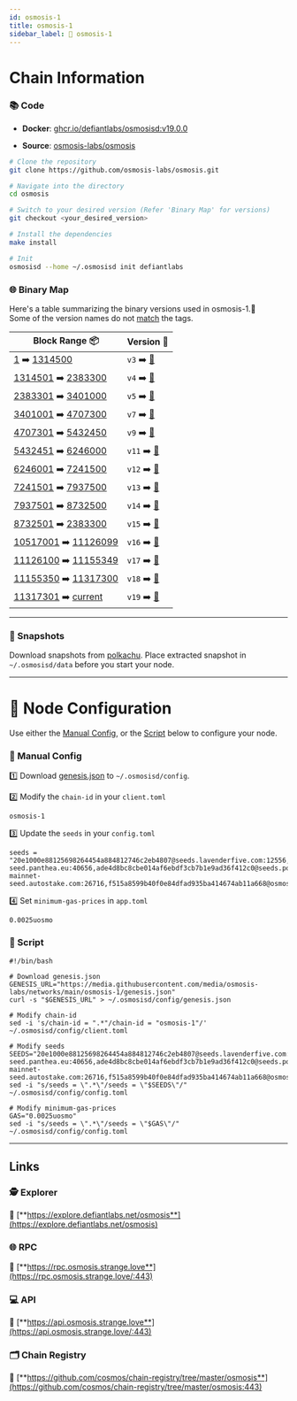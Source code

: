 ```yaml
---
id: osmosis-1
title: osmosis-1
sidebar_label: 🔗 osmosis-1
---
```


# Chain Information

### 📚 Code

- **Docker**: [ghcr.io/defiantlabs/osmosisd:v19.0.0](https://github.com/DefiantLabs/externalPackages/pkgs/container/osmosisd/125057065?tag=v19.0.0)

- **Source**: [osmosis-labs/osmosis](https://github.com/osmosis-labs/osmosis)

```bash
# Clone the repository
git clone https://github.com/osmosis-labs/osmosis.git

# Navigate into the directory
cd osmosis

# Switch to your desired version (Refer 'Binary Map' for versions)
git checkout <your_desired_version>

# Install the dependencies
make install

# Init
osmosisd --home ~/.osmosisd init defiantlabs

```

### 🌐 Binary Map

Here's a table summarizing the binary versions used in osmosis-1.🚀  
Some of the version names do not [match](https://github.com/cosmos/chain-registry/blob/master/osmosis/chain.json#L66-L130) the tags.

| Block Range 📦                                                                                                             | Version 📔                                                                  |
| -------------------------------------------------------------------------------------------------------------------------- | --------------------------------------------------------------------------- |
| [1](https://www.mintscan.io/osmosis/blocks/1) ➡️ [1314500](https://www.mintscan.io/osmosis/blocks/1)                       | `v3` ➡️ [🔗](https://github.com/osmosis-labs/osmosis/releases/tag/v3.1.0)   |
| [1314501](https://www.mintscan.io/osmosis/blocks/1314501) ➡️ [2383300](https://www.mintscan.io/osmosis/blocks/2383300)     | `v4` ➡️ [🔗](https://github.com/osmosis-labs/osmosis/releases/tag/v4.2.0)   |
| [2383301](https://www.mintscan.io/osmosis/blocks/2383301) ➡️ [3401000](https://www.mintscan.io/osmosis/blocks/3401000)     | `v5` ➡️ [🔗](https://github.com/osmosis-labs/osmosis/releases/tag/v6.4.1)   |
| [3401001](https://www.mintscan.io/osmosis/blocks/3401001) ➡️ [4707300](https://www.mintscan.io/osmosis/blocks/4707300)     | `v7` ➡️ [🔗](https://github.com/osmosis-labs/osmosis/releases/tag/v8.0.0)   |
| [4707301](https://www.mintscan.io/osmosis/blocks/4707301) ➡️ [5432450](https://www.mintscan.io/osmosis/blocks/5432450)     | `v9` ➡️ [🔗](https://github.com/osmosis-labs/osmosis/releases/tag/v10.0.1)  |
| [5432451](https://www.mintscan.io/osmosis/blocks/5432451) ➡️ [6246000](https://www.mintscan.io/osmosis/blocks/6246000)     | `v11` ➡️ [🔗](https://github.com/osmosis-labs/osmosis/releases/tag/v11.0.0) |
| [6246001](https://www.mintscan.io/osmosis/blocks/6246001) ➡️ [7241500](https://www.mintscan.io/osmosis/blocks/7241500)     | `v12` ➡️ [🔗](https://github.com/osmosis-labs/osmosis/releases/tag/v12.3.0) |
| [7241501](https://www.mintscan.io/osmosis/blocks/7241501) ➡️ [7937500](https://www.mintscan.io/osmosis/blocks/7937500)     | `v13` ➡️ [🔗](https://github.com/osmosis-labs/osmosis/releases/tag/v13.1.0) |
| [7937501](https://www.mintscan.io/osmosis/blocks/7937501) ➡️ [8732500](https://www.mintscan.io/osmosis/blocks/8732500)     | `v14` ➡️ [🔗](https://github.com/osmosis-labs/osmosis/releases/tag/v14.0.0) |
| [8732501](https://www.mintscan.io/osmosis/blocks/8732501) ➡️ [2383300](https://www.mintscan.io/osmosis/blocks/10517000)    | `v15` ➡️ [🔗](https://github.com/osmosis-labs/osmosis/releases/tag/v15.2.0) |
| [10517001](https://www.mintscan.io/osmosis/blocks/10517001) ➡️ [11126099](https://www.mintscan.io/osmosis/blocks/11126099) | `v16` ➡️ [🔗](https://github.com/osmosis-labs/osmosis/releases/tag/v16.1.0) |
| [11126100](https://www.mintscan.io/osmosis/blocks/11126100) ➡️ [11155349](https://www.mintscan.io/osmosis/blocks/11155349) | `v17` ➡️ [🔗](https://github.com/osmosis-labs/osmosis/releases/tag/v17.0.0) |
| [11155350](https://www.mintscan.io/osmosis/blocks/11155350) ➡️ [11317300](https://www.mintscan.io/osmosis/blocks/11317300)   | `v18` ➡️ [🔗](https://github.com/osmosis-labs/osmosis/releases/tag/v18.0.0) |
| [11317301](https://www.mintscan.io/osmosis/blocks/11317301) ➡️ [current](https://www.mintscan.io/osmosis/blocks/current)   | `v19` ➡️ [🔗](https://github.com/osmosis-labs/osmosis/releases/tag/v19.0.0) |

---

### 💾 Snapshots

Download snapshots from [polkachu](https://www.polkachu.com/tendermint_snapshots/osmosis). Place extracted snapshot in `~/.osmosisd/data` before you start your node.

---

# 🚀 Node Configuration

Use either the [Manual Config](#-manual-config), or the [Script](#-script) below to configure your node.

### 📂 Manual Config

1️⃣ Download [genesis.json](https://media.githubusercontent.com/media/osmosis-labs/networks/main/osmosis-1/genesis.json) to `~/.osmosisd/config`.

2️⃣ Modify the `chain-id` in your `client.toml`

```text
osmosis-1
```

3️⃣ Update the `seeds` in your `config.toml`

```text
seeds = "20e1000e88125698264454a884812746c2eb4807@seeds.lavenderfive.com:12556,3cc024d1c760c9cd96e6413abaf3b36a8bdca58e@seeds.goldenratiostaking.net:1630,4dac1272a42e6b9e3ae3766304e12f1cb09ecbf0@osmosis-seed.panthea.eu:40656,ade4d8bc8cbe014af6ebdf3cb7b1e9ad36f412c0@seeds.polkachu.com:12556,ebc272824924ea1a27ea3183dd0b9ba713494f83@osmosis-mainnet-seed.autostake.com:26716,f515a8599b40f0e84dfad935ba414674ab11a668@osmosis.blockpane.com:26656"
```

4️⃣ Set `minimum-gas-prices` in `app.toml`

```text
0.0025uosmo
```

### 🔧 Script

```shell
#!/bin/bash

# Download genesis.json
GENESIS_URL="https://media.githubusercontent.com/media/osmosis-labs/networks/main/osmosis-1/genesis.json"
curl -s "$GENESIS_URL" > ~/.osmosisd/config/genesis.json

# Modify chain-id
sed -i 's/chain-id = ".*"/chain-id = "osmosis-1"/' ~/.osmosisd/config/client.toml

# Modify seeds
SEEDS="20e1000e88125698264454a884812746c2eb4807@seeds.lavenderfive.com:12556,3cc024d1c760c9cd96e6413abaf3b36a8bdca58e@seeds.goldenratiostaking.net:1630,4dac1272a42e6b9e3ae3766304e12f1cb09ecbf0@osmosis-seed.panthea.eu:40656,ade4d8bc8cbe014af6ebdf3cb7b1e9ad36f412c0@seeds.polkachu.com:12556,ebc272824924ea1a27ea3183dd0b9ba713494f83@osmosis-mainnet-seed.autostake.com:26716,f515a8599b40f0e84dfad935ba414674ab11a668@osmosis.blockpane.com:26656"
sed -i "s/seeds = \".*\"/seeds = \"$SEEDS\"/" ~/.osmosisd/config/config.toml

# Modify minimum-gas-prices
GAS="0.0025uosmo"
sed -i "s/seeds = \".*\"/seeds = \"$GAS\"/" ~/.osmosisd/config/config.toml

```

---

## Links

### 🕵️ **Explorer**

🔗 [**https://explore.defiantlabs.net/osmosis**](https://explore.defiantlabs.net/osmosis)

### 🌐 **RPC**

🔗 [**https://rpc.osmosis.strange.love**](https://rpc.osmosis.strange.love/:443)

### 💻 **API**

🔗 [**https://api.osmosis.strange.love**](https://api.osmosis.strange.love/:443)

### 🗂️ **Chain Registry**

🔗 [**https://github.com/cosmos/chain-registry/tree/master/osmosis**](https://github.com/cosmos/chain-registry/tree/master/osmosis:443)
